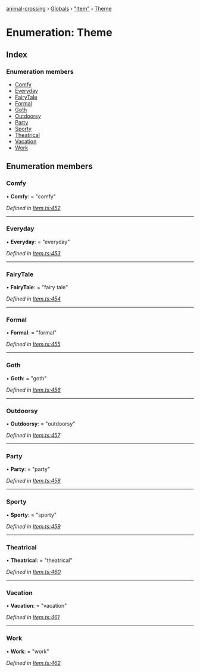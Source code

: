 [animal-crossing](../README.md) › [Globals](../globals.md) › ["Item"](../modules/_item_.md) › [Theme](_item_.theme.md)

# Enumeration: Theme

## Index

### Enumeration members

* [Comfy](_item_.theme.md#comfy)
* [Everyday](_item_.theme.md#everyday)
* [FairyTale](_item_.theme.md#fairytale)
* [Formal](_item_.theme.md#formal)
* [Goth](_item_.theme.md#goth)
* [Outdoorsy](_item_.theme.md#outdoorsy)
* [Party](_item_.theme.md#party)
* [Sporty](_item_.theme.md#sporty)
* [Theatrical](_item_.theme.md#theatrical)
* [Vacation](_item_.theme.md#vacation)
* [Work](_item_.theme.md#work)

## Enumeration members

###  Comfy

• **Comfy**: = "comfy"

*Defined in [Item.ts:452](https://github.com/Norviah/animal-crossing/blob/18dc317/module/types/Item.ts#L452)*

___

###  Everyday

• **Everyday**: = "everyday"

*Defined in [Item.ts:453](https://github.com/Norviah/animal-crossing/blob/18dc317/module/types/Item.ts#L453)*

___

###  FairyTale

• **FairyTale**: = "fairy tale"

*Defined in [Item.ts:454](https://github.com/Norviah/animal-crossing/blob/18dc317/module/types/Item.ts#L454)*

___

###  Formal

• **Formal**: = "formal"

*Defined in [Item.ts:455](https://github.com/Norviah/animal-crossing/blob/18dc317/module/types/Item.ts#L455)*

___

###  Goth

• **Goth**: = "goth"

*Defined in [Item.ts:456](https://github.com/Norviah/animal-crossing/blob/18dc317/module/types/Item.ts#L456)*

___

###  Outdoorsy

• **Outdoorsy**: = "outdoorsy"

*Defined in [Item.ts:457](https://github.com/Norviah/animal-crossing/blob/18dc317/module/types/Item.ts#L457)*

___

###  Party

• **Party**: = "party"

*Defined in [Item.ts:458](https://github.com/Norviah/animal-crossing/blob/18dc317/module/types/Item.ts#L458)*

___

###  Sporty

• **Sporty**: = "sporty"

*Defined in [Item.ts:459](https://github.com/Norviah/animal-crossing/blob/18dc317/module/types/Item.ts#L459)*

___

###  Theatrical

• **Theatrical**: = "theatrical"

*Defined in [Item.ts:460](https://github.com/Norviah/animal-crossing/blob/18dc317/module/types/Item.ts#L460)*

___

###  Vacation

• **Vacation**: = "vacation"

*Defined in [Item.ts:461](https://github.com/Norviah/animal-crossing/blob/18dc317/module/types/Item.ts#L461)*

___

###  Work

• **Work**: = "work"

*Defined in [Item.ts:462](https://github.com/Norviah/animal-crossing/blob/18dc317/module/types/Item.ts#L462)*
